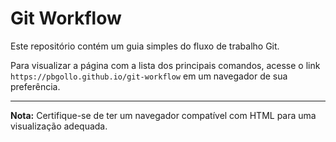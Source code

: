 # Git Workflow

Este repositório contém um guia simples do fluxo de trabalho Git. 

Para visualizar a página com a lista dos principais comandos, acesse o link `https://pbgollo.github.io/git-workflow` em um navegador de sua preferência.

---

**Nota:** Certifique-se de ter um navegador compatível com HTML para uma visualização adequada.
